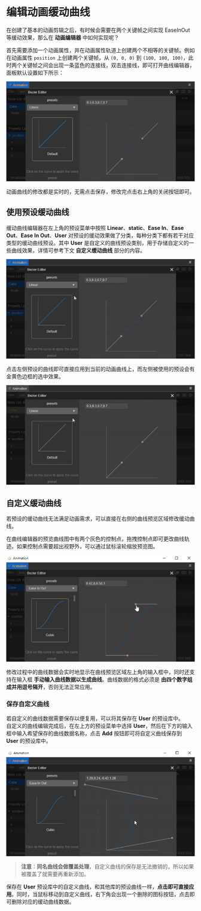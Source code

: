# 编辑动画缓动曲线

在创建了基本的动画剪辑之后，有时候会需要在两个关键帧之间实现 EaseInOut 等缓动效果，那么在 **动画编辑器** 中如何实现呢？

首先需要添加一个动画属性，并在动画属性轨道上创建两个不相等的关键帧。例如在动画属性 `position` 上创建两个关键帧，从 `(0, 0, 0)` 到 `(100, 100, 100)`，此时两个关键帧之间会出现一条蓝色的连接线，双击连接线，即可打开曲线编辑器，面板默认设置如下所示：

![time curve](animation-curve/main.png)

动画曲线的修改都是实时的，无需点击保存，修改完点击右上角的关闭按钮即可。

## 使用预设缓动曲线

缓动曲线编辑器在左上角的预设菜单中按照 **Linear**、**static**、**Ease In**、**Ease Out**、**Ease In Out**、**User** 对预设的缓动效果做了分类，每种分类下都有若干对应类型的缓动曲线预设。其中 **User** 是自定义的曲线预设类别，用于存储自定义的一些曲线效果，详情可参考下文 **自定义缓动曲线** 部分的内容。

![preset](animation-curve/preset.gif)

点击左侧预设的曲线即可直接应用到当前的动画曲线上，而左侧被使用的预设会有金黄色边框的选中效果。

![select preset](animation-curve/select-preset.gif)

## 自定义缓动曲线

若预设的缓动曲线无法满足动画需求，可以直接在右侧的曲线预览区域修改缓动曲线。

在曲线编辑器的预览曲线图中有两个灰色的控制点，拖拽控制点即可更改曲线轨迹。如果控制点需要超出视野外，可以通过鼠标滚轮缩放预览图。

![change preset](animation-curve/change-preset.gif)

修改过程中的曲线数据会实时地显示在曲线预览区域左上角的输入框中，同时还支持在输入框 **手动输入曲线数据以生成曲线**。曲线数据的格式必须是 **由四个数字组成并用逗号隔开**，否则无法正常应用。

### 保存自定义曲线

若自定义的曲线数据需要保存以便复用，可以将其保存在 **User** 的预设库中。<br>
自定义的曲线编辑完成后，在左上方的预设菜单中选择 **User**，然后在下方的输入框中输入希望保存的曲线数据名称，点击 **Add** 按钮即可将自定义曲线保存到 **User** 的预设库中。

![save-curve](animation-curve/save-curve.gif)

> **注意**：**同名曲线会做覆盖处理**，自定义曲线的保存是无法撤销的，所以如果被覆盖了就需要再重新添加。

保存在 **User** 预设库中的自定义曲线，和其他库的预设曲线一样，**点击即可直接应用**。同时，当鼠标移动到自定义曲线，右下角会出现一个删除的图标按钮，点击即可删除对应的缓动曲线数据。
